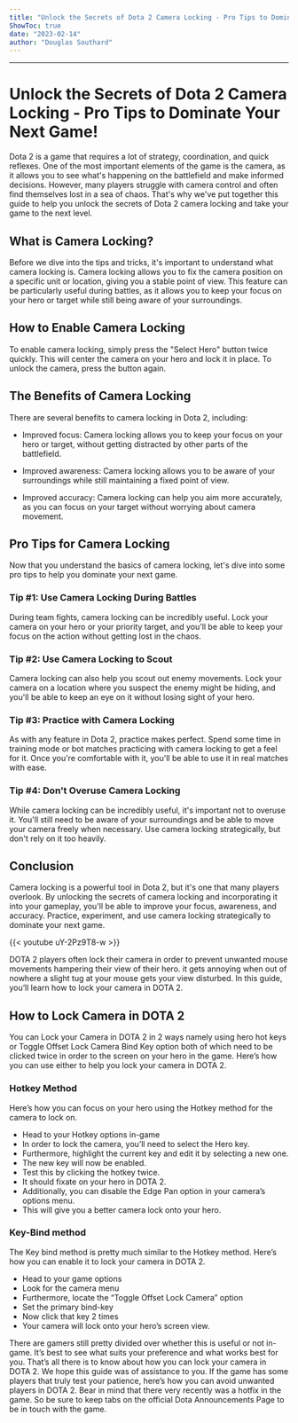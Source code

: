 ```yaml
---
title: "Unlock the Secrets of Dota 2 Camera Locking - Pro Tips to Dominate Your Next Game!"
ShowToc: true 
date: "2023-02-14"
author: "Douglas Southard"
---
```

*****
# Unlock the Secrets of Dota 2 Camera Locking - Pro Tips to Dominate Your Next Game!

Dota 2 is a game that requires a lot of strategy, coordination, and quick reflexes. One of the most important elements of the game is the camera, as it allows you to see what's happening on the battlefield and make informed decisions. However, many players struggle with camera control and often find themselves lost in a sea of chaos. That's why we've put together this guide to help you unlock the secrets of Dota 2 camera locking and take your game to the next level.

## What is Camera Locking?

Before we dive into the tips and tricks, it's important to understand what camera locking is. Camera locking allows you to fix the camera position on a specific unit or location, giving you a stable point of view. This feature can be particularly useful during battles, as it allows you to keep your focus on your hero or target while still being aware of your surroundings.

## How to Enable Camera Locking

To enable camera locking, simply press the "Select Hero" button twice quickly. This will center the camera on your hero and lock it in place. To unlock the camera, press the button again.

## The Benefits of Camera Locking

There are several benefits to camera locking in Dota 2, including:

- Improved focus: Camera locking allows you to keep your focus on your hero or target, without getting distracted by other parts of the battlefield.

- Improved awareness: Camera locking allows you to be aware of your surroundings while still maintaining a fixed point of view.

- Improved accuracy: Camera locking can help you aim more accurately, as you can focus on your target without worrying about camera movement.

## Pro Tips for Camera Locking

Now that you understand the basics of camera locking, let's dive into some pro tips to help you dominate your next game.

### Tip #1: Use Camera Locking During Battles

During team fights, camera locking can be incredibly useful. Lock your camera on your hero or your priority target, and you'll be able to keep your focus on the action without getting lost in the chaos.

### Tip #2: Use Camera Locking to Scout

Camera locking can also help you scout out enemy movements. Lock your camera on a location where you suspect the enemy might be hiding, and you'll be able to keep an eye on it without losing sight of your hero.

### Tip #3: Practice with Camera Locking

As with any feature in Dota 2, practice makes perfect. Spend some time in training mode or bot matches practicing with camera locking to get a feel for it. Once you're comfortable with it, you'll be able to use it in real matches with ease.

### Tip #4: Don't Overuse Camera Locking

While camera locking can be incredibly useful, it's important not to overuse it. You'll still need to be aware of your surroundings and be able to move your camera freely when necessary. Use camera locking strategically, but don't rely on it too heavily.

## Conclusion

Camera locking is a powerful tool in Dota 2, but it's one that many players overlook. By unlocking the secrets of camera locking and incorporating it into your gameplay, you'll be able to improve your focus, awareness, and accuracy. Practice, experiment, and use camera locking strategically to dominate your next game.

{{< youtube uY-2Pz9T8-w >}} 



DOTA 2 players often lock their camera in order to prevent unwanted mouse movements hampering their view of their hero. it gets annoying when out of nowhere a slight tug at your mouse gets your view disturbed. In this guide, you’ll learn how to lock your camera in DOTA 2.
 
## How to Lock Camera in DOTA 2
 
You can Lock your Camera in DOTA 2 in 2 ways namely using hero hot keys or Toggle Offset Lock Camera Bind Key option both of which need to be clicked twice in order to the screen on your hero in the game. Here’s how you can use either to help you lock your camera in DOTA 2.
 
### Hotkey Method
 

 
Here’s how you can focus on your hero using the Hotkey method for the camera to lock on.
 
- Head to your Hotkey options in-game
 - In order to lock the camera, you’ll need to select the Hero key.
 - Furthermore, highlight the current key and edit it by selecting a new one.
 - The new key will now be enabled.
 - Test this by clicking the hotkey twice.
 - It should fixate on your hero in DOTA 2.
 - Additionally, you can disable the Edge Pan option in your camera’s options menu.
 - This will give you a better camera lock onto your hero.

 
### Key-Bind method
 
The Key bind method is pretty much similar to the Hotkey method. Here’s how you can enable it to lock your camera in DOTA 2.
 
- Head to your game options
 - Look for the camera menu
 - Furthermore, locate the “Toggle Offset Lock Camera” option
 - Set the primary bind-key
 - Now click that key 2 times
 - Your camera will lock onto your hero’s screen view.

 
There are gamers still pretty divided over whether this is useful or not in-game. It’s best to see what suits your preference and what works best for you. That’s all there is to know about how you can lock your camera in DOTA 2. We hope this guide was of assistance to you. If the game has some players that truly test your patience, here’s how you can avoid unwanted players in DOTA 2. Bear in mind that there very recently was a hotfix in the game. So be sure to keep tabs on the official Dota Announcements Page to be in touch with the game.




